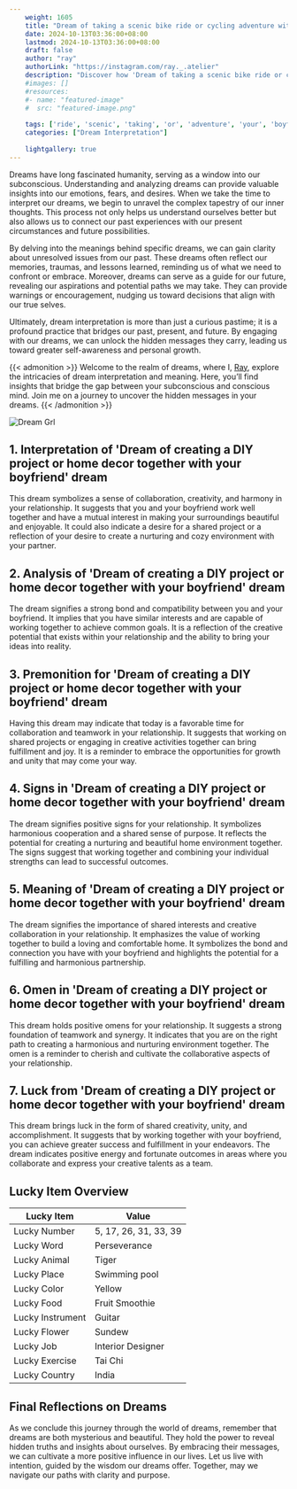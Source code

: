 ```yaml
---
    weight: 1605
    title: "Dream of taking a scenic bike ride or cycling adventure with your boyfriend"  # Assuming 'title' column exists
    date: 2024-10-13T03:36:00+08:00
    lastmod: 2024-10-13T03:36:00+08:00
    draft: false
    author: "ray"
    authorLink: "https://instagram.com/ray._.atelier"
    description: "Discover how 'Dream of taking a scenic bike ride or cycling adventure with your boyfriend' can interpret your future and uncover its significant meanings in your life."
    #images: []
    #resources:
    #- name: "featured-image"
    #  src: "featured-image.png"
    
    tags: ['ride', 'scenic', 'taking', 'or', 'adventure', 'your', 'boyfriend', 'Dream', 'a', 'bike', 'cycling', 'of', 'with']
    categories: ["Dream Interpretation"]
    
    lightgallery: true
---
```

    
Dreams have long fascinated humanity, serving as a window into our subconscious. Understanding and analyzing dreams can provide valuable insights into our emotions, fears, and desires. When we take the time to interpret our dreams, we begin to unravel the complex tapestry of our inner thoughts. This process not only helps us understand ourselves better but also allows us to connect our past experiences with our present circumstances and future possibilities.

By delving into the meanings behind specific dreams, we can gain clarity about unresolved issues from our past. These dreams often reflect our memories, traumas, and lessons learned, reminding us of what we need to confront or embrace. Moreover, dreams can serve as a guide for our future, revealing our aspirations and potential paths we may take. They can provide warnings or encouragement, nudging us toward decisions that align with our true selves.

Ultimately, dream interpretation is more than just a curious pastime; it is a profound practice that bridges our past, present, and future. By engaging with our dreams, we can unlock the hidden messages they carry, leading us toward greater self-awareness and personal growth.

{{< admonition >}}
Welcome to the realm of dreams, where I, [Ray](https://instagram.com/ray._.atelier), explore the intricacies of dream interpretation and meaning. Here, you’ll find insights that bridge the gap between your subconscious and conscious mind. Join me on a journey to uncover the hidden messages in your dreams.
{{< /admonition >}}

![Dream Grl](https://cdn.pixabay.com/photo/2017/11/02/03/35/gothic-2910057_1280.jpg "Dream Grl")

## 1. Interpretation of 'Dream of creating a DIY project or home decor together with your boyfriend' dream

This dream symbolizes a sense of collaboration, creativity, and harmony in your relationship. It suggests that you and your boyfriend work well together and have a mutual interest in making your surroundings beautiful and enjoyable. It could also indicate a desire for a shared project or a reflection of your desire to create a nurturing and cozy environment with your partner.

## 2. Analysis of 'Dream of creating a DIY project or home decor together with your boyfriend' dream

The dream signifies a strong bond and compatibility between you and your boyfriend. It implies that you have similar interests and are capable of working together to achieve common goals. It is a reflection of the creative potential that exists within your relationship and the ability to bring your ideas into reality.

## 3. Premonition for 'Dream of creating a DIY project or home decor together with your boyfriend' dream

Having this dream may indicate that today is a favorable time for collaboration and teamwork in your relationship. It suggests that working on shared projects or engaging in creative activities together can bring fulfillment and joy. It is a reminder to embrace the opportunities for growth and unity that may come your way.

## 4. Signs in 'Dream of creating a DIY project or home decor together with your boyfriend' dream

The dream signifies positive signs for your relationship. It symbolizes harmonious cooperation and a shared sense of purpose. It reflects the potential for creating a nurturing and beautiful home environment together. The signs suggest that working together and combining your individual strengths can lead to successful outcomes.

## 5. Meaning of 'Dream of creating a DIY project or home decor together with your boyfriend' dream

The dream signifies the importance of shared interests and creative collaboration in your relationship. It emphasizes the value of working together to build a loving and comfortable home. It symbolizes the bond and connection you have with your boyfriend and highlights the potential for a fulfilling and harmonious partnership.

## 6. Omen in 'Dream of creating a DIY project or home decor together with your boyfriend' dream

This dream holds positive omens for your relationship. It suggests a strong foundation of teamwork and synergy. It indicates that you are on the right path to creating a harmonious and nurturing environment together. The omen is a reminder to cherish and cultivate the collaborative aspects of your relationship.

## 7. Luck from 'Dream of creating a DIY project or home decor together with your boyfriend' dream

This dream brings luck in the form of shared creativity, unity, and accomplishment. It suggests that by working together with your boyfriend, you can achieve greater success and fulfillment in your endeavors. The dream indicates positive energy and fortunate outcomes in areas where you collaborate and express your creative talents as a team.

## Lucky Item Overview
| Lucky Item          | Value              |
|---------------|--------------------|
| Lucky Number        | 5, 17, 26, 31, 33, 39  |
| Lucky Word          | Perseverance |
| Lucky Animal        | Tiger |
| Lucky Place         | Swimming pool     |
| Lucky Color         | Yellow     |
| Lucky Food          | Fruit Smoothie      |
| Lucky Instrument    | Guitar |
| Lucky Flower        | Sundew    |
| Lucky Job           | Interior Designer       |
| Lucky Exercise      | Tai Chi  |
| Lucky Country       | India    |


##  Final Reflections on Dreams

As we conclude this journey through the world of dreams, remember that dreams are both mysterious and beautiful. They hold the power to reveal hidden truths and insights about ourselves. By embracing their messages, we can cultivate a more positive influence in our lives. Let us live with intention, guided by the wisdom our dreams offer. Together, may we navigate our paths with clarity and purpose.
